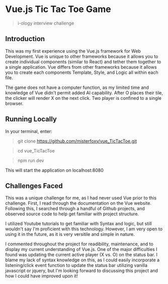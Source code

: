 # Vue.js Tic Tac Toe Game

> i-ology interview challenge

## Introduction

This was my first experience using the Vue.js framework for Web Development. Vue is unique to other frameworks because it allows you to create individual components (similar to React) and tether them together to a single application. Vue differs from other frameworks because it allows you to create each components Template, Style, and Logic all within each file.

The game does not have a computer function, as my limited time and knowledge of Vue didn't permit added AI capability. After O places their tile, the clicker will render X on the next click. Two player is confined to a single browser.

## Running Locally
In your terminal, enter:

> git clone https://github.com/misterfoxy/vue_TicTacToe.git

> cd vue_TicTacToe

> npm run dev

This will start the application on localhost:8080


## Challenges Faced

This was a unique challenge for me, as I had never used Vue prior to this challenge. First, I read through the documentation on the Vue website. Following this, I searched through a handful of Github projects, and observed source code to help get familiar with project structure.

I utilized Youtube tutorials to get familiar with Syntax and logic, but still wouldn't say I'm proficient with this technology. However, I am very open to using it in the future, as it is very versitile and simple in nature.

I commented throughout the project for readibility, maintenance, and to display my current understanding of Vue.js. One of the major difficulties I found was updating the current active player (X vs. O) on the status bar. I blame my lack of syntax knowledge on this, as I could easily incorporate a listening/click event function to update the status bar utilizing vanilla javascript or jquery, but I'm looking forward to discussing this project and how I could have improved upon it!  
